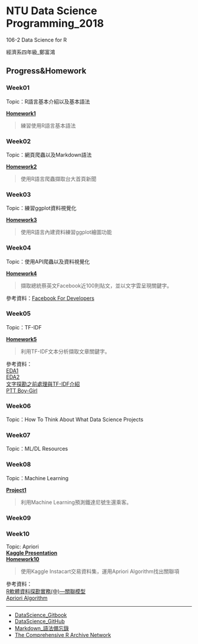 # NTU Data Science Programming_2018

106-2 Data Science for R  

經濟系四年級_鄭富鴻

## Progress&Homework  
### Week01  
Topic：R語言基本介紹以及基本語法  

**[Homework1](https://github.com/Cetoz/CSX-DataScience/blob/master/week_1/hw_1/hw_1_question.R)**
>練習使用R語言基本語法  

### Week02  
Topic：網頁爬蟲以及Markdown語法  

**[Homework2](https://cetoz.github.io/CSX-DataScience/week_2/hw_2/hw_2.html)**
>使用R語言爬蟲擷取台大首頁新聞

### Week03  
Topic：練習ggplot資料視覺化  

**[Homework3](https://cetoz.github.io/CSX-DataScience/week_3/hw_3.html)**
>使用R語言內建資料練習ggplot繪圖功能  

### Week04
Topic：使用API爬蟲以及資料視覺化  

**[Homework4](https://cetoz.github.io/CSX-DataScience/week_4/hw_4.html)**
>擷取總統蔡英文Facebook近100則貼文，並以文字雲呈現關鍵字。  

參考資料：[Facebook For Developers](https://developers.facebook.com)
### Week05  
Topic：TF-IDF  
  
**[Homework5](https://cetoz.github.io/CSX-DataScience/week_5/hw_5.html)**
>利用TF-IDF文本分析擷取文章關鍵字。  

參考資料：  
[EDA1](http://r4ds.had.co.nz/exploratory-data-analysis.html#introduction-3)  
[EDA2](https://yijutseng.github.io/DataScienceRBook/eda.html)  
[文字探勘之前處理與TF-IDF介紹](http://www.cc.ntu.edu.tw/chinese/epaper/0031/20141220_3103.html)  
[PTT Boy-Girl](https://ntu-csx-datascience.github.io/106-2RSampleCode/week_6/course_6/PTTBoyGirl.html)
### Week06  

Topic：How To Think About What Data Science Projects  

### Week07

Topic：ML/DL Resources

### Week08

Topic：Machine Learning  
  
**[Project1](https://cetoz.github.io/CSX-DataScience/week_8/hw_8.html)**
>利用Machine Learning預測鐵達尼號生還乘客。

### Week09


### Week10
Topic: Apriori  
**[Kaggle Presentation](https://cetoz.github.io/CSX-DataScience/Kaggle%20Presentation/Instacart.html)**  
**[Homework10](https://cetoz.github.io/CSX-DataScience/week_10/hw_10.html)**  
>使用Kaggle Instacart交易資料集，運用Apriori Algorithm找出關聯項  

參考資料：  
[R軟體資料探勘實務(中)—關聯模型](http://www.cc.ntu.edu.tw/chinese/epaper/0036/20160321_3606.html)  
[Apriori Algorithm](https://www.youtube.com/watch?v=WGlMlS_Yydk)

---
- [DataScience_Gitbook](https://pecu.gitbooks.io/r_/content/)
- [DataScience_GitHub](https://github.com/NTU-CSX-DataScience/106-2RSampleCode)
- [Markdown_語法備忘錄](https://markdown.tw)  
- [The Comprehensive R Archive Network](https://cran.r-project.org/)